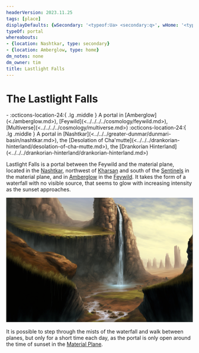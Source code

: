 ```yaml
---
headerVersion: 2023.11.25
tags: [place]
displayDefaults: {wSecondary: '<typeof:Ua> <secondary:q>', wHome: '<typeof:Ua> <home:q>'}
typeOf: portal
whereabouts:
- {location: Nashtkar, type: secondary}
- {location: Amberglow, type: home}
dm_notes: none
dm_owner: tim
title: Lastlight Falls
---
```

# The Lastlight Falls
<div class="grid cards ext-narrow-margin ext-one-column" markdown>
-    :octicons-location-24:{ .lg .middle } A portal in [Amberglow](<./amberglow.md>), [Feywild](<../../../../cosmology/feywild.md>), [Multiverse](<../../../../cosmology/multiverse.md>)  
    :octicons-location-24:{ .lg .middle } A portal in [Nashtkar](<../../../greater-dunmar/dunmari-basin/nashtkar.md>), the [Desolation of Cha'mutte](<../../../drankorian-hinterland/desolation-of-cha-mutte.md>), the [Drankorian Hinterland](<../../../drankorian-hinterland/drankorian-hinterland.md>)  
</div>


Lastlight Falls is a portal between the Feywild and the material plane, located in the [Nashtkar](<../../../greater-dunmar/dunmari-basin/nashtkar.md>), northwest of [Kharsan](<../../../greater-dunmar/dunmari-basin/kharsan.md>) and south of the [Sentinels](<../../../sentinel-range.md>) in the material plane, and in [Amberglow](<./amberglow.md>) in the [Feywild](<../../../../cosmology/feywild.md>). It takes the form of a waterfall with no visible source, that seems to glow with increasing intensity as the sunset approaches. 

![Amberglow Lastlight Falls](../../../../assets/amberglow-lastlight-falls.png)


It is possible to step through the mists of the waterfall and walk between planes, but only for a short time each day, as the portal is only open around the time of sunset in the [Material Plane](<../../../../cosmology/material-plane.md>).
